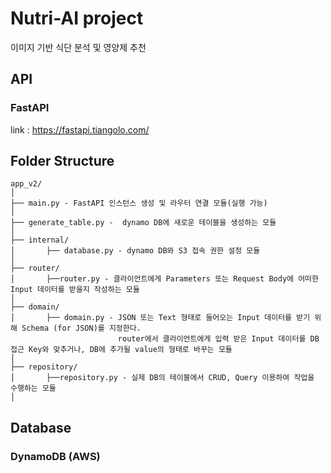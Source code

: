 # Nutri-AI project

이미지 기반 식단 분석 및 영양제 추천

## API
### FastAPI
link : https://fastapi.tiangolo.com/

## Folder Structure
  ```
  app_v2/
  │
  ├── main.py - FastAPI 인스턴스 생성 및 라우터 연결 모듈(실행 가능)
  │
  ├── generate_table.py -  dynamo DB에 새로운 테이블을 생성하는 모듈
  │
  ├── internal/ 
  │       ├── database.py - dynamo DB와 S3 접속 권한 설정 모듈
  │
  ├── router/ 
  │       ├──router.py - 클라이언트에게 Parameters 또는 Request Body에 어떠한  Input 데이터를 받을지 작성하는 모듈 
  │
  ├── domain/ 
  │       ├── domain.py - JSON 또는 Text 형태로 들어오는 Input 데이터를 받기 위해 Schema (for JSON)를 지정한다. 
                          router에서 클라이언트에게 입력 받은 Input 데이터를 DB 접근 Key와 맞추거나, DB에 추가될 value의 형태로 바꾸는 모듈
  │
  ├── repository/ 
  │       ├──repository.py - 실제 DB의 테이블에서 CRUD, Query 이용하여 작업을 수행하는 모듈
  │
 
  ```


## Database
### DynamoDB (AWS)
